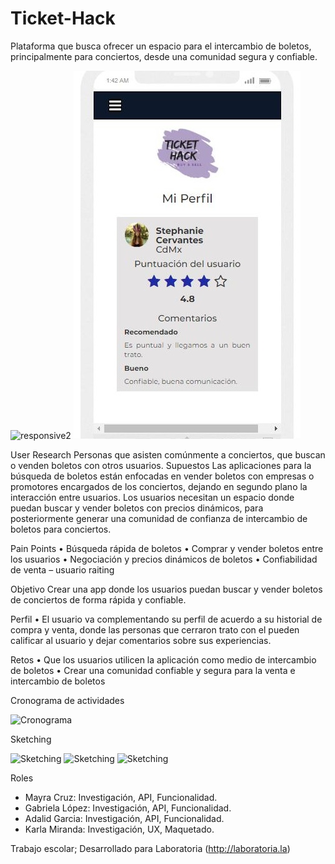 # Ticket-Hack

Plataforma que busca ofrecer un espacio para el intercambio de boletos, principalmente para conciertos, desde una comunidad segura y confiable.

![responsive2](https://user-images.githubusercontent.com/32860795/38653218-4e98e00a-3dcf-11e8-81bc-db4e61de9db9.jpg)
![phone-ticket-03](assets/images/responsive3.jpg)

 User Research
Personas que asisten comúnmente a conciertos, que buscan o venden boletos con otros usuarios.
Supuestos
Las aplicaciones para la búsqueda de boletos están enfocadas en vender boletos con empresas o promotores encargados de los conciertos, dejando en segundo plano la interacción entre usuarios.
Los usuarios necesitan un espacio donde puedan buscar y vender boletos con precios dinámicos, para posteriormente generar una comunidad de confianza de intercambio de boletos para conciertos.

 Pain Points
•	Búsqueda rápida de boletos
•	Comprar y vender boletos entre los usuarios
•	Negociación y precios dinámicos de boletos
•	Confiabilidad de venta – usuario raiting

 Objetivo
Crear una app donde los usuarios puedan buscar y vender boletos de conciertos de forma rápida y confiable.

 Perfil
•	El usuario va complementando su perfil de acuerdo a su historial de compra y venta, donde las personas que cerraron trato con el pueden calificar al usuario y dejar comentarios sobre sus experiencias.

 Retos
•	Que los usuarios utilicen la aplicación como medio de intercambio de boletos
•	Crear una comunidad confiable y segura para la venta e intercambio de boletos

 Cronograma de actividades

![Cronograma](assets/images/Cronograma.jpg)

 Sketching

![Sketching](assets/images/ticket-hack01.jpg)
![Sketching](assets/images/ticket-hack-home.jpg)
![Sketching](assets/images/ticket-hack-perfil.jpg)

 Roles

- Mayra Cruz: Investigación, API, Funcionalidad.
- Gabriela López: Investigación, API, Funcionalidad.
- Adalid Garcia: Investigación, API, Funcionalidad.
- Karla Miranda: Investigación, UX, Maquetado.

Trabajo escolar;
Desarrollado para Laboratoria (http://laboratoria.la)
